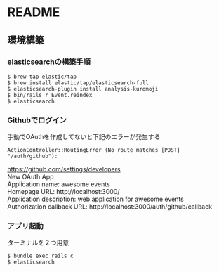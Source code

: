 # README

## 環境構築

### elasticsearchの構築手順   

    $ brew tap elastic/tap  
    $ brew install elastic/tap/elasticsearch-full 
    $ elasticsearch-plugin install analysis-kuromoji  
    $ bin/rails r Event.reindex 
    $ elasticsearch 

### Githubでログイン    

手動でOAuthを作成してないと下記のエラーが発生する   

    ActionController::RoutingError (No route matches [POST] "/auth/github"):  

https://github.com/settings/developers    
New OAuth App   
Application name: awesome events    
Homepage URL: http://localhost:3000/    
Application description: web application for awesome events   
Authorization callback URL: http://localhost:3000/auth/github/callback    

### アプリ起動    
ターミナルを２つ用意

    $ bundle exec rails c  
    $ elasticsearch  
